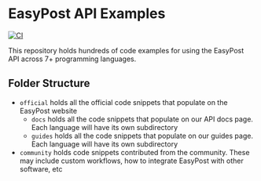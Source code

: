 # EasyPost API Examples

[![CI](https://github.com/EasyPost/examples/workflows/CI/badge.svg)](https://github.com/EasyPost/examples/actions?query=workflow%3ACI)

This repository holds hundreds of code examples for using the EasyPost API across 7+ programming languages.

## Folder Structure

- `official` holds all the official code snippets that populate on the EasyPost website
  - `docs` holds all the code snippets that populate on our API docs page. Each language will have its own subdirectory
  - `guides` holds all the code snippets that populate on our guides page. Each language will have its own subdirectory
- `community` holds code snippets contributed from the community. These may include custom workflows, how to integrate EasyPost with other software, etc
